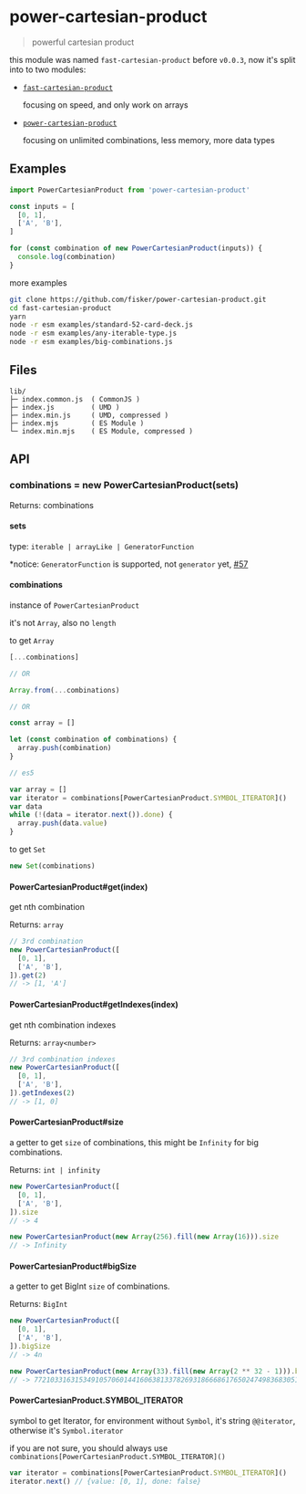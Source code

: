 # power-cartesian-product

> powerful cartesian product

this module was named `fast-cartesian-product` before `v0.0.3`, now it's split into to two modules:

- [`fast-cartesian-product`](https://github.com/fisker/fast-cartesian-product)

  focusing on speed, and only work on arrays

- [`power-cartesian-product`](https://github.com/fisker/power-cartesian-product)

  focusing on unlimited combinations, less memory, more data types

## Examples

```js
import PowerCartesianProduct from 'power-cartesian-product'

const inputs = [
  [0, 1],
  ['A', 'B'],
]

for (const combination of new PowerCartesianProduct(inputs)) {
  console.log(combination)
}
```

more examples

```sh
git clone https://github.com/fisker/power-cartesian-product.git
cd fast-cartesian-product
yarn
node -r esm examples/standard-52-card-deck.js
node -r esm examples/any-iterable-type.js
node -r esm examples/big-combinations.js
```

## Files

```text
lib/
├─ index.common.js  ( CommonJS )
├─ index.js         ( UMD )
├─ index.min.js     ( UMD, compressed )
├─ index.mjs        ( ES Module )
└─ index.min.mjs    ( ES Module, compressed )
```

## API

### combinations = new PowerCartesianProduct(sets)

Returns: combinations

#### sets

type: `iterable | arrayLike | GeneratorFunction`

\*notice: `GeneratorFunction` is supported, not `generator` yet, [#57](https://github.com/fisker/power-cartesian-product/pull/57)

#### combinations

instance of `PowerCartesianProduct`

it's not `Array`, also no `length`

to get `Array`

```js
[...combinations]

// OR

Array.from(...combinations)

// OR

const array = []

let (const combination of combinations) {
  array.push(combination)
}

// es5

var array = []
var iterator = combinations[PowerCartesianProduct.SYMBOL_ITERATOR]()
var data
while (!(data = iterator.next()).done) {
  array.push(data.value)
}
```

to get `Set`

```js
new Set(combinations)
```

#### PowerCartesianProduct#get(index)

get nth combination

Returns: `array`

```js
// 3rd combination
new PowerCartesianProduct([
  [0, 1],
  ['A', 'B'],
]).get(2)
// -> [1, 'A']
```

#### PowerCartesianProduct#getIndexes(index)

get nth combination indexes

Returns: `array<number>`

```js
// 3rd combination indexes
new PowerCartesianProduct([
  [0, 1],
  ['A', 'B'],
]).getIndexes(2)
// -> [1, 0]
```

#### PowerCartesianProduct#size

a getter to get `size` of combinations, this might be `Infinity` for big combinations.

Returns: `int | infinity`

```js
new PowerCartesianProduct([
  [0, 1],
  ['A', 'B'],
]).size
// -> 4

new PowerCartesianProduct(new Array(256).fill(new Array(16))).size
// -> Infinity
```

#### PowerCartesianProduct#bigSize

a getter to get BigInt `size` of combinations.

Returns: `BigInt`

```js
new PowerCartesianProduct([
  [0, 1],
  ['A', 'B'],
]).bigSize
// -> 4n

new PowerCartesianProduct(new Array(33).fill(new Array(2 ** 32 - 1))).bigSize
// -> 772103316315349105706014416063813378269318666861765024749836830511609335567106186231578700102953323105081739246412669785553431723085370935750037827673052894357512235463946499050426982824119747058048805090828544034771248058426863536672304703225363101118206353134873876903786099067350665495893380022607743740081787109375n
```

#### PowerCartesianProduct.SYMBOL_ITERATOR

symbol to get Iterator,
for environment without `Symbol`, it's string `@@iterator`, otherwise it's `Symbol.iterator`

if you are not sure, you should always use `combinations[PowerCartesianProduct.SYMBOL_ITERATOR]()`

```js
var iterator = combinations[PowerCartesianProduct.SYMBOL_ITERATOR]()
iterator.next() // {value: [0, 1], done: false}
```
